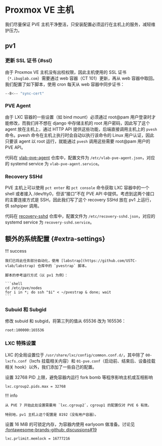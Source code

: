 # Proxmox VE 主机

我们尽量保证 PVE 主机干净整洁，只安装配置必须运行在主机上的服务，减轻维护压力。

## pv1

### 更新 SSL 证书 {#ssl}

由于 Proxmox VE 主机没有出校权限，因此主机使用的 SSL 证书（`*.ibuglab.com`）需要通过 web 容器（CT 101）更新，再从 web 容器中取回。我们配置了如下脚本，使用 cron 每天从 web 容器中同步证书：

```sh title="/etc/cron.daily/sync-cert"
--8<-- "sync-cert"
```

### PVE Agent

由于 LXC 容器的一些设置（如 bind mount）必须通过 root@pam 用户登录时才能修改，而我们并不想在 django 中存储主机的 root 用户密码，因此写了这个 agent 放在主机上，通过 HTTP API 提供这些功能，后端直接调用主机上的 `pvesh` 命令。pvesh 命令在主机上执行时会自动以执行该命令的 Linux 用户认证，因此只要该 agent 以 root 运行，就能通过 `pvesh` 调用这些需要 root@pam 用户的 PVE API。

代码在 [vlab-pve-agent](https://github.com/USTC-vlab/vlab-pve-agent) 仓库中，配置文件为 `/etc/vlab-pve-agent.json`，对应的 systemd service 为 `vlab-pve-agent.service`。

### Recovery SSHd

PVE 主机上可以使用 `pct enter` 和 `pct console` 命令获取 LXC 容器中的一个 shell 或者接入 /dev/tty0，但该“接口”不在 PVE API 中提供。考虑到这两个接口的主要连接方式是 SSH，因此我们写了这个 recovery SSHd 放在 pv1 上运行，供 sshpiper 调用。

代码在 [recovery-sshd](https://github.com/USTC-vlab/recovery-sshd) 仓库中，配置文件为 `/etc/recovery-sshd.json`，对应的 systemd service 为 `recovery-sshd.service`。

## 额外的系统配置 {#extra-settings}

!!! success

    我们已将此任务部分自动化，使用 [labstrap](https://github.com/USTC-vlab/labstrap) 仓库中的 `pvestrap` 脚本。

    脚本的参考运行方式（以 pv1 为例）：

    ```shell
    cd /etc/pve/nodes
    for i in *; do ssh "$i" < ~/pvestrap & done; wait
    ```

### Subuid 和 Subgid

修改 subuid 和 subgid，将第三列的值从 65536 改为 165536：

```text title="/etc/subuid 和 /etc/subgid"
root:100000:165536
```

### LXC 特殊设置

LXC 的全局设置位于 `/usr/share/lxc/config/common.conf.d/`，其中除了 `00-lxcfs.conf`（lxcfs 挂载相关内容）和 `01-pve.conf`（启动前、结束后、设备挂载相关 hook）以外，我们添加了一些自己的配置。

设置 32768 PID 上限，避免容器内运行 fork bomb 等程序影响主机或互相影响

```dosini title="/usr/share/lxc/config/common.conf.d/10-vlab.conf"
lxc.cgroup2.pids.max = 32768
```

!!! info

    从 PVE 7 开始此处设置需要用 `lxc.cgroup2`，cgroup1 的配置仅对 PVE 6 有效。
    
    特别地，pv1 主机上这个配置是 8192（没有用户容器）。

设置 16 MiB 的可锁定内存，为容器内使用 earlyoom 做准备。讨论见 [:fontawesome-brands-github: discussions#19](https://github.com/USTC-vlab/discussions/issues/19)

```dosini title="/usr/share/lxc/config/common.conf.d/10-vlab.conf"
lxc.prlimit.memlock = 16777216
```